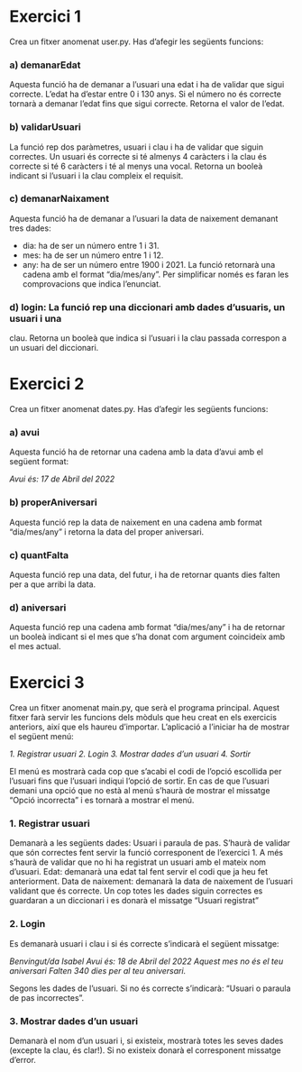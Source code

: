# Exercici 1

Crea un fitxer anomenat user.py. Has d’afegir les següents funcions:

### a) demanarEdat
Aquesta funció ha de demanar a l’usuari una edat i ha de
validar que sigui correcte. L’edat ha d’estar entre 0 i 130 anys. Si el
número no és correcte tornarà a demanar l’edat fins que sigui correcte.
Retorna el valor de l’edat.

### b) validarUsuari
La funció rep dos paràmetres, usuari i clau i ha de validar
que siguin correctes. Un usuari és correcte si té almenys 4 caràcters i la
clau és correcte si té 6 caràcters i té al menys una vocal. Retorna un
booleà indicant si l’usuari i la clau compleix el requisit.

### c) demanarNaixament
Aquesta funció ha de demanar a l’usuari la data de
naixement demanant tres dades:
- dia: ha de ser un número entre 1 i 31.
- mes: ha de ser un número entre 1 i 12.
- any: ha de ser un número entre 1900 i 2021.
La funció retornarà una cadena amb el format “dia/mes/any”. Per
simplificar només es faran les comprovacions que indica l’enunciat.
### d) login: La funció rep una diccionari amb dades d’usuaris, un usuari i una
clau. Retorna un booleà que indica si l’usuari i la clau passada correspon a
un usuari del diccionari.

# Exercici 2

Crea un fitxer anomenat dates.py. Has d’afegir les següents funcions:
### a) avui
Aquesta funció ha de retornar una cadena amb la data d’avui amb el
següent format:

*Avui és: 17 de Abril del 2022*
### b) properAniversari
Aquesta funció rep la data de naixement en una cadena
amb format “dia/mes/any” i retorna la data del proper aniversari.
### c) quantFalta
Aquesta funció rep una data, del futur, i ha de retornar quants
dies falten per a que arribi la data.
### d) aniversari
Aquesta funció rep una cadena amb format “dia/mes/any” i ha
de retornar un booleà indicant si el mes que s’ha donat com argument
coincideix amb el mes actual.

# Exercici 3

Crea un fitxer anomenat main.py, que serà el programa principal. Aquest fitxer
farà servir les funcions dels mòduls que heu creat en els exercicis anteriors, així
que els haureu d’importar.
L’aplicació a l’iniciar ha de mostrar el següent menú:

*1. Registrar usuari
2. Login
3. Mostrar dades d’un usuari
4. Sortir*

El menú es mostrarà cada cop que s’acabi el codi de l’opció escollida per l’usuari
fins que l’usuari indiqui l’opció de sortir. En cas de que l’usuari demani una
opció que no està al menú s’haurà de mostrar el missatge “Opció incorrecta” i
es tornarà a mostrar el menú.
### 1. Registrar usuari
Demanarà a les següents dades:
Usuari i paraula de pas. S’haurà de validar que són correctes fent servir la
funció corresponent de l’exercici 1. A més s’haurà de validar que no hi ha
registrat un usuari amb el mateix nom d’usuari.
Edat: demanarà una edat tal fent servir el codi que ja heu fet anteriorment.
Data de naixement: demanarà la data de naixement de l’usuari validant que és
correcte.
Un cop totes les dades siguin correctes es guardaran a un diccionari i es donarà
el missatge “Usuari registrat”
### 2. Login
Es demanarà usuari i clau i si és correcte s’indicarà el següent
missatge:

*Benvingut/da Isabel
   Avui és: 18 de Abril del 2022
   Aquest mes no és el teu aniversari
   Falten 340 dies per al teu aniversari.*
   
Segons les dades de l’usuari.
Si no és correcte s’indicarà: “Usuari o paraula de pas incorrectes”.
### 3. Mostrar dades d’un usuari
Demanarà el nom d’un usuari i, si existeix,
mostrarà totes les seves dades (excepte la clau, és clar!). Si no existeix donarà
el corresponent missatge d’error.
